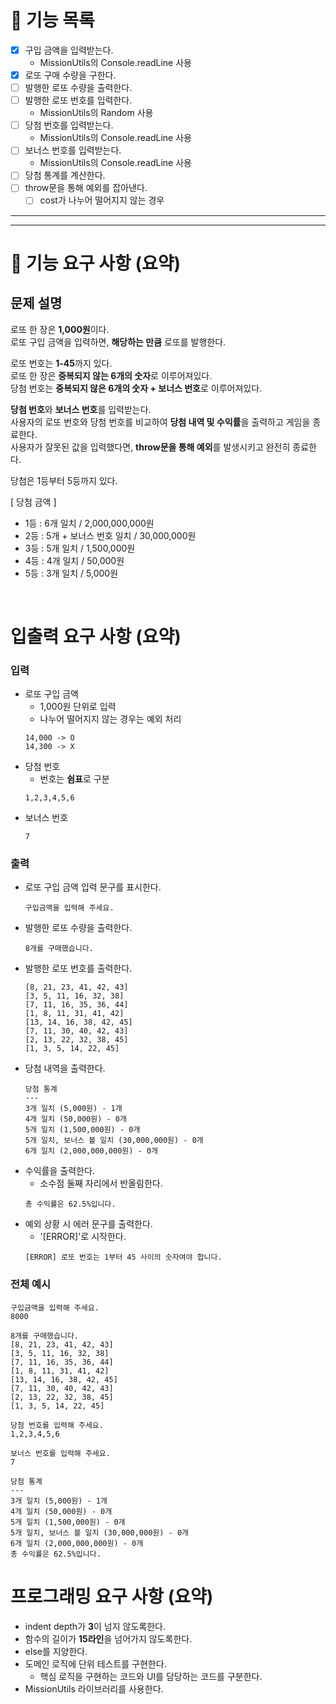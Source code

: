# 📜 **기능 목록**
- [x] 구입 금액을 입력받는다.
  - MissionUtils의 Console.readLine 사용
- [x] 로또 구매 수량을 구한다.
- [ ] 발행한 로또 수량을 출력한다.
- [ ] 발행한 로또 번호를 입력한다.
  - MissionUtils의 Random 사용
- [ ] 당첨 번호를 입력받는다.
  - MissionUtils의 Console.readLine 사용
- [ ] 보너스 번호를 입력받는다.
  - MissionUtils의 Console.readLine 사용
- [ ] 당첨 통계를 계산한다.
- [ ] throw문을 통해 예외를 잡아낸다.  
  - [ ] cost가 나누어 떨어지지 않는 경우

---
---

# 🚀 **기능 요구 사항 (요약)**

## **문제 설명**
로또 한 장은 **1,000원**이다.  
로또 구입 금액을 입력하면, **해당하는 만큼** 로또를 발행한다.   

로또 번호는 **1-45**까지 있다.   
로또 한 장은 **중복되지 않는 6개의 숫자**로 이루어져있다.   
당첨 번호는 **중복되지 않은 6개의 숫자 + 보너스 번호**로 이루어져있다.   

**당첨 번호**와 **보너스 번호**를 입력받는다.   
사용자의 로또 번호와 당첨 번호를 비교하여 **당첨 내역 및 수익률**을 출력하고 게임을 종료한다.   
사용자가 잘못된 값을 입력했다면, **throw문을 통해 예외**를 발생시키고 완전히 종료한다.   

당첨은 1등부터 5등까지 있다.   

[ 당첨 금액 ]
- 1등 : 6개 일치 / 2,000,000,000원
- 2등 : 5개 + 보너스 번호 일치 / 30,000,000원
- 3등 : 5개 일치 / 1,500,000원
- 4등 : 4개 일치 / 50,000원
- 5등 : 3개 일치 / 5,000원

<br/>

# **입출력 요구 사항 (요약)**
### 입력 
- 로또 구입 금액 
  - 1,000원 단위로 입력
  - 나누어 떨어지지 않는 경우는 예외 처리
  ```
  14,000 -> O
  14,300 -> X
  ```
- 당첨 번호
  - 번호는 **쉼표**로 구분
  ```
  1,2,3,4,5,6
  ```
- 보너스 번호
  ```
  7
  ```

### 출력
- 로또 구입 금액 입력 문구를 표시한다.
  ```
  구입금액을 입력해 주세요.
  ```
- 발행한 로또 수량을 출력한다.
  ```
  8개를 구매했습니다.
  ```
- 발행한 로또 번호를 출력한다.
  ```
  [8, 21, 23, 41, 42, 43]
  [3, 5, 11, 16, 32, 38]
  [7, 11, 16, 35, 36, 44]
  [1, 8, 11, 31, 41, 42]
  [13, 14, 16, 38, 42, 45]
  [7, 11, 30, 40, 42, 43]
  [2, 13, 22, 32, 38, 45]
  [1, 3, 5, 14, 22, 45]
  ```
- 당첨 내역을 출력한다.
  ```
  당첨 통계
  --- 
  3개 일치 (5,000원) - 1개
  4개 일치 (50,000원) - 0개
  5개 일치 (1,500,000원) - 0개
  5개 일치, 보너스 볼 일치 (30,000,000원) - 0개
  6개 일치 (2,000,000,000원) - 0개
  ```
- 수익률을 출력한다.
  - 소수점 둘째 자리에서 반올림한다.
  ```
  총 수익률은 62.5%입니다.
  ```
- 예외 상황 시 에러 문구를 출력한다.
  - '[ERROR]'로 시작한다.
  ```
  [ERROR] 로또 번호는 1부터 45 사이의 숫자여야 합니다.
  ```

### 전체 예시
```
구입금액을 입력해 주세요.
8000

8개를 구매했습니다.
[8, 21, 23, 41, 42, 43]
[3, 5, 11, 16, 32, 38]
[7, 11, 16, 35, 36, 44]
[1, 8, 11, 31, 41, 42]
[13, 14, 16, 38, 42, 45]
[7, 11, 30, 40, 42, 43]
[2, 13, 22, 32, 38, 45]
[1, 3, 5, 14, 22, 45]

당첨 번호를 입력해 주세요.
1,2,3,4,5,6

보너스 번호를 입력해 주세요.
7

당첨 통계
---
3개 일치 (5,000원) - 1개
4개 일치 (50,000원) - 0개
5개 일치 (1,500,000원) - 0개
5개 일치, 보너스 볼 일치 (30,000,000원) - 0개
6개 일치 (2,000,000,000원) - 0개
총 수익률은 62.5%입니다.
```

# **프로그래밍 요구 사항 (요약)**
- indent depth가 **3**이 넘지 않도록한다.
- 함수의 길이가 **15라인**을 넘어가지 않도록한다.
- else를 지양한다.
- 도메인 로직에 단위 테스트를 구현한다.
  - 핵심 로직을 구현하는 코드와 UI를 담당하는 코드를 구분한다.
- MissionUtils 라이브러리를 사용한다.